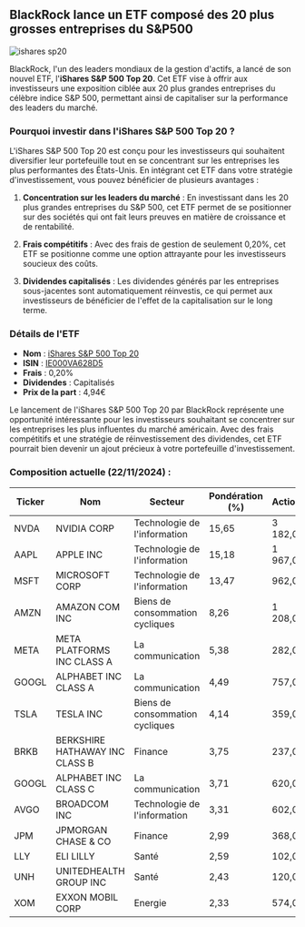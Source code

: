 ## BlackRock lance un ETF composé des 20 plus grosses entreprises du S&P500
![ishares sp20](https://i.ibb.co/6wZhdCb/SP20.png)

BlackRock, l'un des leaders mondiaux de la gestion d'actifs, a lancé de son nouvel ETF, l'**iShares S&P 500 Top 20**. Cet ETF vise à offrir aux investisseurs une exposition ciblée aux 20 plus grandes entreprises du célèbre indice S&P 500, permettant ainsi de capitaliser sur la performance des leaders du marché.

### Pourquoi investir dans l'iShares S&P 500 Top 20 ?

L'iShares S&P 500 Top 20 est conçu pour les investisseurs qui souhaitent diversifier leur portefeuille tout en se concentrant sur les entreprises les plus performantes des États-Unis. En intégrant cet ETF dans votre stratégie d'investissement, vous pouvez bénéficier de plusieurs avantages :

1. **Concentration sur les leaders du marché** : En investissant dans les 20 plus grandes entreprises du S&P 500, cet ETF permet de se positionner sur des sociétés qui ont fait leurs preuves en matière de croissance et de rentabilité.

2. **Frais compétitifs** : Avec des frais de gestion de seulement 0,20%, cet ETF se positionne comme une option attrayante pour les investisseurs soucieux des coûts.

3. **Dividendes capitalisés** : Les dividendes générés par les entreprises sous-jacentes sont automatiquement réinvestis, ce qui permet aux investisseurs de bénéficier de l'effet de la capitalisation sur le long terme.

### Détails de l'ETF

- **Nom** : [iShares S&P 500 Top 20](https://www.blackrock.com/fr/particuliers/products/339541/ishares-s-p-500-top-20-ucits-etf)
- **ISIN** : [IE000VA628D5](https://www.justetf.com/fr/etf-profile.html?isin=IE000VA628D5)
- **Frais** : 0,20%
- **Dividendes** : Capitalisés
- **Prix de la part** : 4,94€

Le lancement de l'iShares S&P 500 Top 20 par BlackRock représente une opportunité intéressante pour les investisseurs souhaitant se concentrer sur les entreprises les plus influentes du marché américain. Avec des frais compétitifs et une stratégie de réinvestissement des dividendes, cet ETF pourrait bien devenir un ajout précieux à votre portefeuille d'investissement.

### Composition actuelle (22/11/2024) :

| Ticker | Nom                                      | Secteur                             | Pondération (%) | Actions  | Prix|
|--------|------------------------------------------|------------------------------------|----------------|---------|---------|
| NVDA   | NVIDIA CORP                             | Technologie de l'information      | 15,65            | 3 182,00 | 145,89  |
| AAPL   | APPLE INC                               | Technologie de l'information        | 15,18            | 1 967,00 | 229,00  |
| MSFT   | MICROSOFT CORP                         | Technologie de l'information            | 13,47             | 962,00   | 415,49  |
| AMZN   | AMAZON COM INC                          | Biens de consommation cycliques        | 8,26                 | 1 208,00 | 202,88  |
| META   | META PLATFORMS INC CLASS A             | La communication                       | 5,38                  | 282,00   | 565,52  |
| GOOGL  | ALPHABET INC CLASS A                   | La communication                         | 4,49               | 757,00   | 175,98  |
| TSLA   | TESLA INC                              | Biens de consommation cycliques               | 4,14                | 359,00   | 342,03  |
| BRKB   | BERKSHIRE HATHAWAY INC CLASS B         | Finance                                        | 3,75                 | 237,00   | 468,83  |
| GOOGL  | ALPHABET INC CLASS C                   | La communication                        | 3,71                     | 620,00   | 177,33  |
| AVGO   | BROADCOM INC                           | Technologie de l'information              | 3,31                       | 602,00   | 163,25  |
| JPM    | JPMORGAN CHASE & CO                    | Finance                                     | 2,99                   | 368,00   | 240,78  |
| LLY    | ELI LILLY                              | Santé                                     | 2,59                   | 102,00   | 753,41  |
| UNH    | UNITEDHEALTH GROUP INC                 | Santé                                       | 2,43                   | 120,00   | 600,50  |
| XOM    | EXXON MOBIL CORP                       | Energie                                | 2,33                     | 574,00   | 120,32  |
